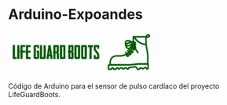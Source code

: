 # Arduino-Expoandes
![ ](src/assets/lifeguardboots.jpeg)

 Código de Arduino para el sensor de pulso cardíaco del proyecto LifeGuardBoots. 
